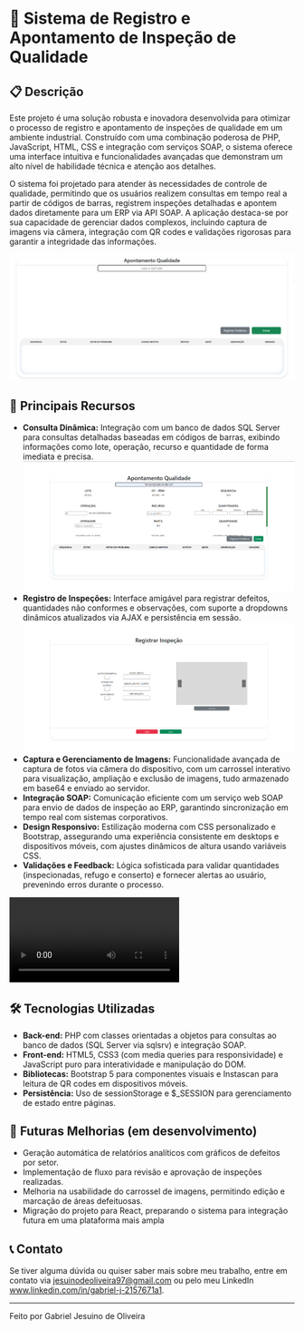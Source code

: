# 📌 Sistema de Registro e Apontamento de Inspeção de Qualidade

## 📋 Descrição
Este projeto é uma solução robusta e inovadora desenvolvida para otimizar o processo de registro e apontamento de inspeções de qualidade em um ambiente industrial. Construído com uma combinação poderosa de PHP, JavaScript, HTML, CSS e integração com serviços SOAP, o sistema oferece uma interface intuitiva e funcionalidades avançadas que demonstram um alto nível de habilidade técnica e atenção aos detalhes.

O sistema foi projetado para atender às necessidades de controle de qualidade, permitindo que os usuários realizem consultas em tempo real a partir de códigos de barras, registrem inspeções detalhadas e apontem dados diretamente para um ERP via API SOAP. A aplicação destaca-se por sua capacidade de gerenciar dados complexos, incluindo captura de imagens via câmera, integração com QR codes e validações rigorosas para garantir a integridade das informações.

![Apontar_Qualidade](/Screenshots-Video/Apontar_Qualidade.png)

## 🚀 Principais Recursos
- **Consulta Dinâmica:** Integração com um banco de dados SQL Server para consultas detalhadas baseadas em códigos de barras, exibindo informações como lote, operação, recurso e quantidade de forma imediata e precisa. ![Leitura do QrCode](/Screenshots-Video/QrCode_Lido.png)
- **Registro de Inspeções:** Interface amigável para registrar defeitos, quantidades não conformes e observações, com suporte a dropdowns dinâmicos atualizados via AJAX e persistência em sessão. ![Tela de Registro de Erros](/Screenshots-Video/Tela_Registro_Inspecao.png)
- **Captura e Gerenciamento de Imagens:** Funcionalidade avançada de captura de fotos via câmera do dispositivo, com um carrossel interativo para visualização, ampliação e exclusão de imagens, tudo armazenado em base64 e enviado ao servidor.
- **Integração SOAP:** Comunicação eficiente com um serviço web SOAP para envio de dados de inspeção ao ERP, garantindo sincronização em tempo real com sistemas corporativos.
- **Design Responsivo:** Estilização moderna com CSS personalizado e Bootstrap, assegurando uma experiência consistente em desktops e dispositivos móveis, com ajustes dinâmicos de altura usando variáveis CSS.
- **Validações e Feedback:** Lógica sofisticada para validar quantidades (inspecionadas, refugo e conserto) e fornecer alertas ao usuário, prevenindo erros durante o processo.

![Video de Apresentacao](/Screenshots-Video/Apontamento_Qualidade_Google_Chrome_2025-03-21_14-37-40.mp4)

## 🛠️ Tecnologias Utilizadas
- **Back-end:** PHP com classes orientadas a objetos para consultas ao banco de dados (SQL Server via sqlsrv) e integração SOAP.
- **Front-end:** HTML5, CSS3 (com media queries para responsividade) e JavaScript puro para interatividade e manipulação do DOM.
- **Bibliotecas:** Bootstrap 5 para componentes visuais e Instascan para leitura de QR codes em dispositivos móveis.
- **Persistência:** Uso de sessionStorage e $_SESSION para gerenciamento de estado entre páginas.

## 🔄 Futuras Melhorias (em desenvolvimento)
- Geração automática de relatórios analíticos com gráficos de defeitos por setor.
- Implementação de fluxo para revisão e aprovação de inspeções realizadas.
- Melhoria na usabilidade do carrossel de imagens, permitindo edição e marcação de áreas defeituosas.
- Migração do projeto para React, preparando o sistema para integração futura em uma plataforma mais ampla

## 📞 Contato
Se tiver alguma dúvida ou quiser saber mais sobre meu trabalho, entre em contato via jesuinodeoliveira97@gmail.com ou pelo meu LinkedIn www.linkedin.com/in/gabriel-j-2157671a1.

---
Feito por Gabriel Jesuino de Oliveira

